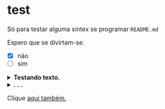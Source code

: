 # test
Só para testar alguma sintex se programar `README.md`

  Espero que se divirtam-se.

- [x] não
- [ ] sim

<details><summary><b>Testando texto.</b></summary>
<br>
 <p>
  Clica no <b>nosso</b> sumário de baixo.
 </p>
</br>
</details>
<details><summary><b>. . .</b></summary>
  <br>
   <p>
    <i>Pernalonga Comunista</i>
    <img src="https://github.com/SrOtaku/teste/blob/master-main/github-pictures/download.jpeg" alt="" width="200" height="200" align="center">
<br <a href="https://www.google.com/imgres?imgurl=https%3A%2F%2Fi.pinimg.com%2F474x%2Fd2%2F58%2F03%2Fd25803a95572c7e9b0ddfb4022863471.jpg&imgrefurl=https%3A%2F%2Fwww.pinterest.com%2Fpin%2F678565868861030661%2F&tbnid=FVcwlVVS-yqKuM&vet=1&docid=p59En4TRCuVsNM&w=434&h=443&hl=pt-BR&source=sh%2Fx%2Fim">Fonte</a></br>
   </p>
 </b>
</details>

Clique [aqui também.](https://github.com/SrOtaku/teste/tree/master-main/github-pictures)

